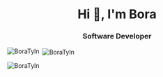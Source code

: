 <h1 align="center">Hi 👋, I'm Bora</h1>
<h3 align="center">Software Developer</h3>


<p align="left">
</p>


<p><img align="left" src="https://github-readme-stats.vercel.app/api/top-langs?username=BoraTyln&show_icons=true&locale=en&layout=compact" alt="BoraTyln" /></p>

<p>&nbsp;<img align="center" src="https://github-readme-stats.vercel.app/api?username=BoraTyln&show_icons=true&locale=en" alt="BoraTyln" /></p>

<p><img align="center" src="https://github-readme-streak-stats.herokuapp.com/?user=BoraTyln&" alt="BoraTyln" /></p>
